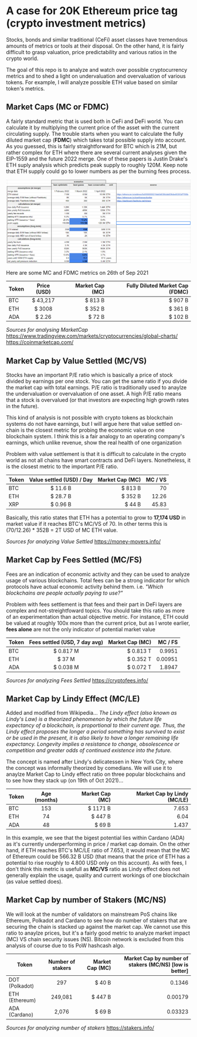 # A case for 20K Ethereum price tag (crypto investment metrics)

Stocks, bonds and similar traditional (CeFi) asset classes have tremendous amounts of metrics or tools at their disposal. On the other hand, it is fairly difficult to grasp valuation, price predictability and various ratios in the crypto world. 

The goal of this repo is to analyze and watch over possible cryptocurrency metrics and to shed a light on undervaluation and overvaluation of various tokens. For example, I will analyze possible ETH value based on similar token's metrics.

## Market Caps (MC or FDMC)
A fairly standard metric that is used both in CeFi and DeFi world. You can calculate it by multiplying the current price of the asset with the current circulating supply. The trouble starts when you want to calculate the fully diluted market cap (__FDMC__) which takes total possible supply into account. As you guessed, this is fairly straightforward for BTC which is 21M, but rather complex for ETH where there are several current analyses given the EIP-1559 and the future 2022 merge. One of these papers is Justin Drake's ETH suply analysis which predicts peak supply to roughly 120M. Keep note that ETH supply could go to lower numbers as per the burning fees process.

[![Justin Drake's updated ETH sdupply projections](https://github.com/KresimirKoncicNeuralab/crypto-investment-metrics/blob/main/eth-120M-Total-Supply.png)](https://twitter.com/drakefjustin/status/1424039388548321283?s=20)

Here are some MC and FDMC metrics on 26th of Sep 2021

| Token         | Price (USD)   | Market Cap (MC) | Fully Diluted Market Cap (FDMC) |
| ------------- |:-------------:| ---------------:|---------------:|
| BTC           | $ 43,217      | $ 813 B          |   $  907 B          |
| ETH           | $ 3008        | $ 352 B          |   $  361 B          |
| ADA           | $ 2.26        | $  72 B          |   $  102 B          |

_Sources for analysing MarketCap_
https://www.tradingview.com/markets/cryptocurrencies/global-charts/
https://coinmarketcap.com/


## Market Cap by Value Settled (MC/VS)
Stocks have an important P/E ratio which is basically a price of stock divided by earnings per one stock. You can get the same ratio if you divide the market cap with total earnings. P/E ratio is traditionally used to anaylze the undervaluation or overvaluation of one asset. A high P/E ratio means that a stock is overvalued (or that investors are expecting high growth rates in the future).

This kind of analysis is not possible with crypto tokens as blockchain systems do not have earnings, but I will argue here that value settled on-chain is the closest metric for probing the economic value on one blockchain system. I think this is a fair analogy to an operating company's earnings, which unlike revenue, show the real health of one organization

Problem with value settlement is that it is difficult to calculate in the crypto world as not all chains have smart contracts and DeFi layers. Nonetheless, it is the closest metric to the important P/E ratio.

| Token         | Value settled (USD) / Day   | Market Cap (MC) | MC / VS |
| ------------- |:-------------:| ---------------:|---------------:|
| BTC           | $ 11.6 B     | $ 813 B          |   70         |
| ETH           | $ 28.7 B        | $ 352 B          |   12.26         |
| XRP           | $ 0.96 B        | $  44 B          |   45.83          |

Basically, this ratio states that ETH has a potential to grow to **17,174 USD** in market value if it reaches BTC's MC/VS of 70. In other terms this is (70/12.26) * 352B = 2T USD of MC ETH value.

_Sources for analyzing Value Settled_
https://money-movers.info/ 


## Market Cap by Fees Settled (MC/FS)
Fees are an indication of economic activity and they can be used to analyze usage of various blockchains. Total fees can be a strong indicator for which protocols have actual economic activity behind them. i.e. *"Which blockchains are people actually paying to use?"*

Problem with fees settlement is that fees and their part in DeFi layers are complex and not-streightfoward topics. You should take this ratio as more of an experimentation than actual objective metric. For instance, ETH could be valued at roughly 100x more than the current price, but as I wrote earlier, **fees alone** are not the only indicator of potential market value

| Token         | Fees settled (USD, 7 day avg)   | Market Cap (MC) | MC / FS |
| ------------- |:-------------:| ---------------:|---------------:|
| BTC           | $ 0.817 M     | $ 0.813 T          |   0.9951         |
| ETH           | $ 37 M        | $ 0.352 T          |   0.00951         |
| ADA           | $ 0.038 M        | $  0.072 T          |   1.8947          |


_Sources for analyzing Fees Settled_
https://cryptofees.info/

## Market Cap by Lindy Effect (MC/LE)

Added and modified from Wikipedia... *The Lindy effect (also known as Lindy's Law) is a theorized phenomenon by which the future life expectancy of a blockchain, is proportional to their current age. Thus, the Lindy effect proposes the longer a period something has survived to exist or be used in the present, it is also likely to have a longer remaining life expectancy. Longevity implies a resistance to change, obsolescence or competition and greater odds of continued existence into the future.*

The concept is named after Lindy's delicatessen in New York City, where the concept was informally theorized by comedians. We will use it to anaylze Market Cap to Lindy effect ratio on three popular blockchains and to see how they stack up (on 19th of Oct 2021)...

| Token         | Age (months)   | Market Cap (MC) | Market Cap by Lindy (MC/LE) |
| ------------- |:-------------:| ---------------:|---------------:|
| BTC           | 153      | $ 1171 B          |   7.653          |
| ETH           | 74        | $ 447 B          |   6.04          |
| ADA           | 48        | $  69 B          |   1.437          |

In this example, we see that the bigest potential lies within Cardano (ADA) as it's currently underperforming in price / market cap domain. On the other hand, if ETH reaches BTC's MC/LE ratio of 7.653, it would mean that the MC of Ethereum could be 566.32 B USD (that means that the price of ETH has a potential to rise roughly to 4.800 USD only on this account). As with fees, I don't think this metric is usefull as **MC/VS** ratio as Lindy effect does not generally explain the usage, quality and current workings of one blockchain (as value settled does).

## Market Cap by number of Stakers (MC/NS)

We will look at the number of validators on mainstream PoS chains like Ethereum, Polkadot and Cardano to see how do number of stakers that are securing the chain is stacked up against the market cap. We cannot use this ratio to anaylze prices, but it's a fairly good metric to analyze market impact (MC) VS chain security issues (NS). Bitcoin network is excluded from this analysis of course due to tis PoW hashcash algo.

| Token         | Number of stakers   | Market Cap (MC) | Market Cap by number of stakers (MC/NS) [low is better] |
| ------------- |:-------------:| ---------------:|---------------:|
| DOT (Polkadot)           | 297      | $ 40 B          |   0.1346          |
| ETH (Ethereum)           | 249,081        | $ 447 B          |   0.00179          |
| ADA (Cardano)          | 2,076        | $  69 B          |   0.03323          |

_Sources for analyzing number of stakers_
https://stakers.info/
